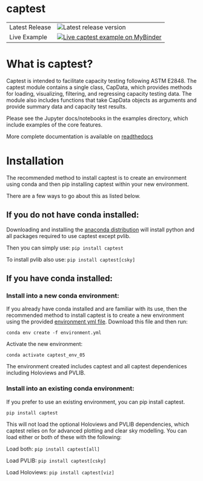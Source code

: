 # captest

<table>

<tr>
  <td>Latest Release</td>
  <td><img src="https://badge.fury.io/py/captest.svg"
           alt="Latest release version" /></td>
</tr>

<tr>
  <td>Live Example</td>
  <td>
    <a href="https://mybinder.org/v2/gh/bt-/pvcaptest/master?filepath=examples%2Fcaptest_example.ipynb">
    <img src="https://mybinder.org/badge.svg"
         alt="Live captest example on MyBinder" />
    </a>
  </td>
</tr>
</table>

# What is captest?
Captest is intended to facilitate capacity testing following ASTM E2848.  The captest module contains a single class, CapData, which provides methods for loading, visualizing, filtering, and regressing capacity testing data.  The module also includes functions that take CapData objects as arguments and provide summary data and capacity test results.

Please see the Jupyter docs/notebooks in the examples directory, which include examples of the core features.

More complete documentation is available on [readthedocs](https://pvcaptest.readthedocs.io/en/latest/)

# Installation
The recommended method to install captest is to create an environment using conda and then pip installing captest within your new environment.

There are a few ways to go about this as listed below.  

## If you do not have conda installed:
Downloading and installing the [anaconda distribution](https://www.anaconda.com/distribution/#download-section) will install python and all packages required to use captest except pvlib.

Then you can simply use:
`pip install captest`

To install pvlib also use:
`pip install captest[csky]`


## If you have conda installed:
### Install into a new conda environment:
If you already have conda installed and are familiar with its use, then the recommended method to install captest is to create a new environment using the provided [environment yml file](https://github.com/bt-/pvcaptest/blob/master/environment.yml).  Download this file and then run:

`conda env create -f environment.yml`

Activate the new environment:

`conda activate captest_env_05`

The environment created includes captest and all captest dependenices including Holoviews and PVLIB.

### Install into an existing conda environment:
If you prefer to use an existing environment, you can pip install captest.  

`pip install captest`

This will not load the optional Holoviews and PVLIB dependencies, which
captest relies on for advanced plotting and clear sky modelling.  You can load either or both of these with the following:

Load both:
`pip install captest[all]`

Load PVLIB:
`pip install captest[csky]`

Load Holoviews:
`pip install captest[viz]`
